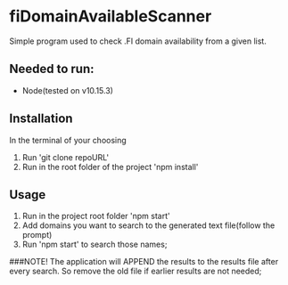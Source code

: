 # fiDomainAvailableScanner
Simple program used to check .FI domain availability from a given list.

## Needed to run:
- Node(tested on v10.15.3)

## Installation
In the terminal of your choosing
1. Run 'git clone repoURL'
2. Run in the root folder of the project 'npm install'

## Usage
1. Run in the project root folder 'npm start'
2. Add domains you want to search to the generated text file(follow the prompt)
3. Run 'npm start' to search those names;

###NOTE! 
The application will APPEND the results to the results file after every search. 
So remove the old file if earlier results are not needed;
